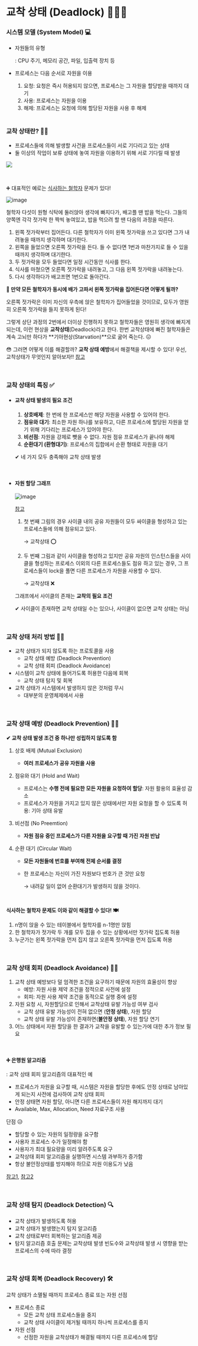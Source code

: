 # 교착 상태 (Deadlock) 🚗🚙🚚

### 시스템 모델 (System Model) 💻

- 자원들의 유형

  : CPU 주기, 메모리 공간, 파일, 입출력 장치 등

- 프로세스는 다음 순서로 자원을 이용

  1. 요청: 요청은 즉시 허용되지 않으면, 프로세스는 그 자원을 할당받을 때까지 대기
  2. 사용: 프로세스는 자원을 이용
  3. 해제: 프로세스는 요청에 의해 할당된 자원을 사용 후 해제

  <br>

### 교착 상태란? 🙋‍♀️

- 프로세스들에 의해 발생할 사건을 프로세스들이 서로 기다리고 있는 상태
- 둘 이상의 작업이 보류 상태에 놓여 자원을 이용하기 위해 서로 기다릴 때 발생

![](https://user-images.githubusercontent.com/62419307/89416229-e3b33f80-d767-11ea-94d9-05b4c82f1bf3.png)

<br>

➕ 대표적인 예로는 [식사하는 철학자](https://m.blog.naver.com/hirit808/221788147057) 문제가 있다!

![image](https://user-images.githubusercontent.com/62419307/95533455-27ebe600-0a1e-11eb-8ea8-1550b34b0955.png)

철학자 다섯이 원형 식탁에 둘러앉아 생각에 빠지다가, 배고플 땐 밥을 먹는다. 그들의 양쪽엔 각각 젓가락 한 짝씩 놓여있고, 밥을 먹으려 할 땐 다음의 과정을 따른다.

1. 왼쪽 젓가락부터 집어든다. 다른 철학자가 이미 왼쪽 젓가락을 쓰고 있다면 그가 내려놓을 때까지 생각하며 대기한다.
2. 왼쪽을 들었으면 오른쪽 젓가락을 든다. 들 수 없다면 1번과 마찬가지로 들 수 있을 때까지 생각하며 대기한다.
3. 두 젓가락을 모두 들었다면 일정 시간동안 식사를 한다.
4. 식사를 마쳤으면 오른쪽 젓가락을 내려놓고, 그 다음 왼쪽 젓가락을 내려놓는다.
5. 다시 생각하다가 배고프면 1번으로 돌아간다.

**🥢 만약 모든 철학자가 동시에 배가 고파서 왼쪽 젓가락을 집어든다면 어떻게 될까?** 

오른쪽 젓가락은 이미 자신의 우측에 앉은 철학자가 집어들었을 것이므로, 모두가 영원히 오른쪽 젓가락을 들지 못하게 된다! 

그렇게 상단 과정의 2번에서 더이상 진행하지 못하고 철학자들은 영원히 생각에 빠지게 되는데, 이런 현상을 **교착상태**(Deadlock)라고 한다. 한번 교착상태에 빠진 철학자들은 계속 고뇌만 하다가 **기아현상(Starvation)**으로 굶어 죽는다. 😖

😳 그러면 어떻게 이를 해결할까? **교착 상태 예방**에서 해결책을 제시할 수 있다! 우선, 교착상태가 무엇인지 알아보자‼ [참고](https://m.blog.naver.com/hirit808/221788147057)

<br>

### 교착 상태의 특징 ✅

- #### 교착 상태 발생의 필요 조건 

  1. **상호배제**: 한 번에 한 프로세스만 해당 자원을 사용할 수 있어야 한다.
  2. **점유와 대기**: 최소한 자원 하나를 보유하고, 다른 프로세스에 할당된 자원을 얻기 위해 기다리는 프로세스가 있어야 한다.
  3. **비선점**: 자원을 강제로 뺏을 수 없다. 자원 점유 프로세스가 끝나야 해제
  4. **순환대기 (환형대기)**: 프로세스의 집합에서 순환 형태로 자원을 대기

  ✔ 네 가지 모두 충족해야 교착 상태 발생

  <br>

- #### 자원 할당 그래프 

  ![image](https://user-images.githubusercontent.com/62419307/89493460-2cfaa200-d7ef-11ea-8cb7-aa0773402b6d.png)

  [참고](https://developerhenrycho.tistory.com/20)

  1. 첫 번째 그림의 경우 사이클 내의 공유 자원들이 모두 싸이클을 형성하고 있는 프로세스들에 의해 점유되고 있다. 

     → 교착상태 ⭕

  2. 두 번째 그림과 같이 사이클을 형성하고 있지만 공유 자원의 인스턴스들을 사이클을 형성하는 프로세스 이외의 다른 프로세스들도 점유 하고 있는 경우, 그 프로세스들이 lock을 풀면 다른 프로세스가 자원을 사용할 수 있다.

     → 교착상태 ❌

  

  그래프에서 사이클의 존재는 **교착의 필요 조건**

  ✔ 사이클이 존재하면 교착 상태일 수는 있으나, 사이클이 없으면 교착 상태는 아님

  <br>

### 교착 상태 처리 방법 🚗💨

- 교착 상태가 되지 않도록 하는 프로토콜을 사용
  - 교착 상태 예방 (Deadlock Prevention)
  - 교착 상태 회피 (Deadlock Avoidance)
- 시스템이 교착 상태에 들어가도록 허용한 다음에 회복
  - 교착 상태 탐지 및 회복
- 교착 상태가 시스템에서 발생하지 않은 것처럼 무시
  - 대부분의 운영체제에서 사용

<br>

### 교착 상태 예방 (Deadlock Prevention) 🙅‍♀️

**✔ 교착 상태 발생 조건 중 하나만 성립하지 않도록 함**

1. 상호 배제 (Mutual Exclusion)

   - **여러 프로세스가 공유 자원을 사용**

2. 점유와 대기 (Hold and Wait)

   - 프로세스는 **수행 전에 필요한 모든 자원을 요청하여 할당**: 자원 활용의 효율성 감소
   - 프로세스가 자원을 가지고 있지 않은 상태에서만 자원 요청을 할 수 있도록 허용: 기아 상태 유발

3. 비선점 (No Preemtion)

   - **자원 점유 중인 프로세스가 다른 자원을 요구할 때 가진 자원 반납**

4. 순환 대기 (Circular Wait)

   - **모든 자원들에 번호를 부여해 전체 순서를 결정**

   - 한 프로세스는 자신이 가진 자원보다 번호가 큰 것만 요청

     → 내려갈 일이 없어 순환대기가 발생하지 않을 것이다.

<br>

**식사하는 철학자 문제도 이와 같이 해결할 수 있다! 🍽**

1. n명이 앉을 수 있는 테이블에서 철학자를 n-1명만 앉힘
2. 한 철학자가 젓가락 두 개를 모두 집을 수 있는 상황에서만 젓가락 집도록 허용
3. 누군가는 왼쪽 젓가락을 먼저 집지 않고 오른쪽 젓가락을 먼저 집도록 허용

<br>

### 교착 상태 회피 (Deadlock Avoidance) 🤷‍♀️

1. 교착 상태 예방보다 덜 엄격한 조건을 요구하기 때문에 자원의 효율성이 향상
   - 예방: 자원 사용 제약 조건을 정적으로 사전에 설정
   - 회피: 자원 사용 제약 조건을 동적으로 실행 중에 설정
2. 자원 요청 시, 자원할당으로 인해서 교착상태 유발 가능성 여부 검사
   - 교착 상태 유발 가능성이 전혀 없으면 (**안정 상태**), 자원 할당
   - 교착 상태 유발 가능성이 존재하면(**불안정 상태**), 자원 할당 연기
3. 어느 상태에서 자원 할당을 한 결과가 교착을 유발할 수 있는가에 대한 추가 정보 필요

<br>

#### ➕ 은행원 알고리즘

: 교착 상태 회피 알고리즘의 대표적인 예

- 프로세스가 자원을 요구할 때, 시스템은 자원을 할당한 후에도 안정 상태로 남아있게 되는지 사전에 검사하여 교착 상태 회피
- 안정 상태면 자원 할당, 아니면 다른 프로세스들이 자원 해지까지 대기
- Available, Max, Allocation, Need 자료구조 사용

단점 😥

- 할당할 수 있는 자원의 일정량을 요구함
- 사용자 프로세스 수가 일정해야 함
- 사용자가 최대 필요량을 미리 알려주도록 요구
- 교착상태 회피 알고리즘을 실행하면 시스템 과부하가 증가함
- 항상 불안정상태를 방지해야 하므로 자원 이용도가 낮음

[참고1](https://gyoogle.dev/blog/computer-science/operating-system/DeadLock.html), [참고2](https://jhnyang.tistory.com/102)

<br>

### 교착 상태 탐지 (Deadlock Detection) 🔍

- 교착 상태가 발생하도록 허용
- 교착 상태가 발생했는지 탐지 알고리즘
- 교착 상태로부터 회복하는 알고리즘 제공
- 탐지 알고리즘 호출 문제는 교착상태 발생 빈도수와 교착상태 발생 시 영향을 받는 프로세스의 수에 따라 결정

<br>

### 교착 상태 회복 (Deadlock Recovery) 🛠

교착 상태가 소멸될 때까지 프로세스 종료 또는 자원 선점

- 프로세스 종료
  - 모든 교착 상태 프로세스들을 중지
  - 교착 상태 사이클이 제거될 때까지 하나씩 프로세스를 중지
- 자원 선점
  - 선점한 자원을 교착상태가 해결될 때까지 다른 프로세스에 할당

 